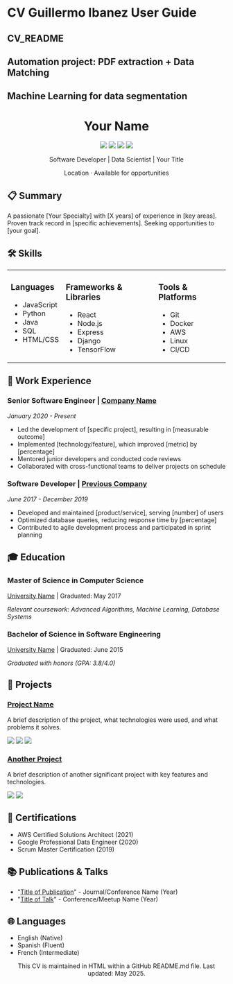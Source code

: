# CV Guillermo Ibanez User Guide

## CV_README

## Automation project: PDF extraction + Data Matching

## Machine Learning for data segmentation

## 

<!-- GitHub README.md CV Template with HTML -->
<!-- This template can be pasted directly into your README.md file -->
<!-- GitHub will render the HTML properly -->

<div align="center">
  <h1>Your Name</h1>
  <p>
    <a href="mailto:your.email@example.com"><img src="https://img.shields.io/badge/Email-your.email%40example.com-blue?style=flat-square&logo=gmail"></a>
    <a href="https://linkedin.com/in/yourprofile"><img src="https://img.shields.io/badge/LinkedIn-yourprofile-blue?style=flat-square&logo=linkedin"></a>
    <a href="https://github.com/yourusername"><img src="https://img.shields.io/badge/GitHub-yourusername-blue?style=flat-square&logo=github"></a>
    <a href="https://twitter.com/yourhandle"><img src="https://img.shields.io/badge/Twitter-yourhandle-blue?style=flat-square&logo=twitter"></a>
  </p>
  <p>Software Developer | Data Scientist | Your Title</p>
  <p>Location · Available for opportunities</p>
</div>

<div>
  <h2>📋 Summary</h2>
  <p>
    A passionate [Your Specialty] with [X years] of experience in [key areas]. Proven track record in [specific achievements]. Seeking opportunities to [your goal].
  </p>
</div>

<div>
  <h2>🛠️ Skills</h2>
  <table>
    <tr>
      <td valign="top">
        <h3>Languages</h3>
        <ul>
          <li>JavaScript</li>
          <li>Python</li>
          <li>Java</li>
          <li>SQL</li>
          <li>HTML/CSS</li>
        </ul>
      </td>
      <td valign="top">
        <h3>Frameworks & Libraries</h3>
        <ul>
          <li>React</li>
          <li>Node.js</li>
          <li>Express</li>
          <li>Django</li>
          <li>TensorFlow</li>
        </ul>
      </td>
      <td valign="top">
        <h3>Tools & Platforms</h3>
        <ul>
          <li>Git</li>
          <li>Docker</li>
          <li>AWS</li>
          <li>Linux</li>
          <li>CI/CD</li>
        </ul>
      </td>
    </tr>
  </table>
</div>

<div>
  <h2>💼 Work Experience</h2>
  
  <h3>Senior Software Engineer | <a href="https://company-website.com">Company Name</a></h3>
  <p><em>January 2020 - Present</em></p>
  <ul>
    <li>Led the development of [specific project], resulting in [measurable outcome]</li>
    <li>Implemented [technology/feature], which improved [metric] by [percentage]</li>
    <li>Mentored junior developers and conducted code reviews</li>
    <li>Collaborated with cross-functional teams to deliver projects on schedule</li>
  </ul>
  
  <h3>Software Developer | <a href="https://previous-company.com">Previous Company</a></h3>
  <p><em>June 2017 - December 2019</em></p>
  <ul>
    <li>Developed and maintained [product/service], serving [number] of users</li>
    <li>Optimized database queries, reducing response time by [percentage]</li>
    <li>Contributed to agile development process and participated in sprint planning</li>
  </ul>
</div>

<div>
  <h2>🎓 Education</h2>
  
  <h3>Master of Science in Computer Science</h3>
  <p><a href="https://university.edu">University Name</a> | Graduated: May 2017</p>
  <p><em>Relevant coursework: Advanced Algorithms, Machine Learning, Database Systems</em></p>
  
  <h3>Bachelor of Science in Software Engineering</h3>
  <p><a href="https://university.edu">University Name</a> | Graduated: June 2015</p>
  <p><em>Graduated with honors (GPA: 3.8/4.0)</em></p>
</div>

<div>
  <h2>🚀 Projects</h2>
  
  <h3><a href="https://github.com/yourusername/project-repo">Project Name</a></h3>
  <p>A brief description of the project, what technologies were used, and what problems it solves.</p>
  <p>
    <img src="https://img.shields.io/badge/Tech-JavaScript-blue?style=flat-square&logo=javascript">
    <img src="https://img.shields.io/badge/Tech-React-blue?style=flat-square&logo=react">
    <img src="https://img.shields.io/badge/Tech-Node.js-blue?style=flat-square&logo=node.js">
  </p>
  
  <h3><a href="https://github.com/yourusername/another-project">Another Project</a></h3>
  <p>A brief description of another significant project with key features and technologies.</p>
  <p>
    <img src="https://img.shields.io/badge/Tech-Python-blue?style=flat-square&logo=python">
    <img src="https://img.shields.io/badge/Tech-TensorFlow-blue?style=flat-square&logo=tensorflow">
  </p>
</div>

<div>
  <h2>📜 Certifications</h2>
  <ul>
    <li>AWS Certified Solutions Architect (2021)</li>
    <li>Google Professional Data Engineer (2020)</li>
    <li>Scrum Master Certification (2019)</li>
  </ul>
</div>

<div>
  <h2>📚 Publications & Talks</h2>
  <ul>
    <li>"<a href="https://publication-link.com">Title of Publication</a>" - Journal/Conference Name (Year)</li>
    <li>"<a href="https://talk-slides.com">Title of Talk</a>" - Conference/Meetup Name (Year)</li>
  </ul>
</div>

<div>
  <h2>🌐 Languages</h2>
  <ul>
    <li>English (Native)</li>
    <li>Spanish (Fluent)</li>
    <li>French (Intermediate)</li>
  </ul>
</div>

<div align="center">
  <p>This CV is maintained in HTML within a GitHub README.md file. Last updated: May 2025.</p>
</div>
